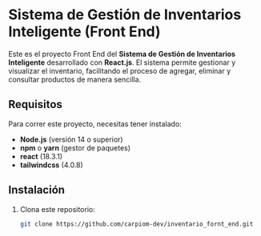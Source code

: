 # Sistema de Gestión de Inventarios Inteligente (Front End)

Este es el proyecto Front End del **Sistema de Gestión de Inventarios Inteligente** desarrollado con **React.js**. El sistema permite gestionar y visualizar el inventario, facilitando el proceso de agregar, eliminar y consultar productos de manera sencilla.

## Requisitos

Para correr este proyecto, necesitas tener instalado:

- **Node.js** (versión 14 o superior)
- **npm** o **yarn** (gestor de paquetes)
- **react**  (18.3.1)
- **tailwindcss**  (4.0.8)

## Instalación

1. Clona este repositorio:

   ```bash
   git clone https://github.com/carpiom-dev/inventario_fornt_end.git
